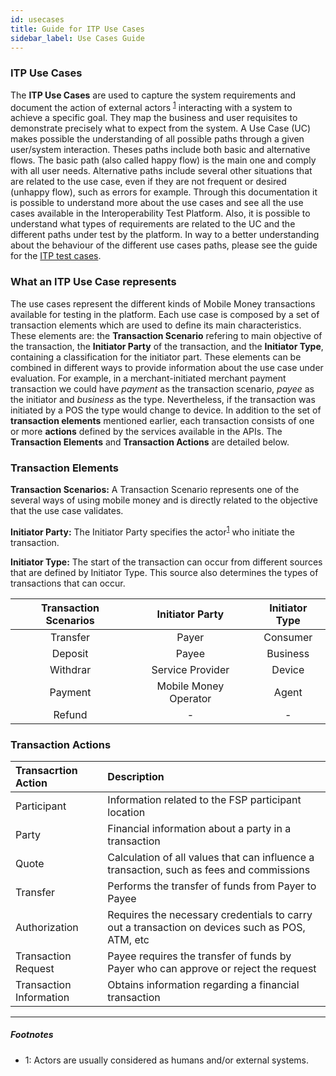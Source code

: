 ```yaml
---
id: usecases
title: Guide for ITP Use Cases
sidebar_label: Use Cases Guide
---
```


### ITP Use Cases <a name="what"></a>

The **ITP Use Cases** are used to capture the system requirements and document the action of external actors <sup>[1](#actors)</sup> interacting with a system to achieve a specific goal. They map the business and user requisites to demonstrate precisely what to expect from the system. A Use Case (UC) makes possible the understanding of all possible paths through a given user/system interaction. Theses paths include both basic and alternative flows. The basic path (also called happy flow) is the main one and comply with all user needs. Alternative paths include several other situations that are related to the use case, even if they are not frequent or desired (unhappy flow), such as errors for example. Through this documentation  it is possible to understand more about the use cases and see all the use cases available in the Interoperability Test Platform. Also, it is possible to understand what types of requirements are related to the UC and the different paths under test by the platform. In way to a better understanding about the behaviour of the different use cases paths, please see the guide for the [ITP test cases](/tclist).

### What an ITP Use Case represents

The use cases represent the different kinds of Mobile Money transactions available for testing in the platform. Each use case is composed by a set of transaction elements which are used to define its main characteristics. These elements are: the **Transaction Scenario** refering to main objective of the transaction, the **Initiator Party** of the transaction, and the **Initiator Type**, containing a classification for the initiator part. These elements can be combined in different ways to provide information about the use case under evaluation. For example, in a merchant-initiated merchant payment transaction we could have *payment* as the transaction scenario, *payee* as the initiator and *business* as the type. Nevertheless, if the transaction was initiated by a POS the type would change to device. In addition to the set of **transaction elements** mentioned earlier, each transaction consists of one or more **actions** defined by the services available in the APIs. The **Transaction Elements** and **Transaction Actions** are detailed below.

### Transaction Elements

**Transaction Scenarios:** A Transaction Scenario represents one of the several ways of using mobile money and is directly related to the objective that the use case validates.

**Initiator Party:** The Initiator Party specifies the actor<sup>[1](#myfootnote1)</sup> who initiate the transaction.

**Initiator Type:** The start of the transaction can occur from different sources that are defined by Initiator Type. This source also determines the types of transactions that can occur.

|Transaction Scenarios|Initiator Party|Initiator Type|
|:-------------------:|:-------------:|:------------:|
|Transfer|Payer|Consumer|
|Deposit|Payee|Business|
|Withdrar|Service Provider|Device|
|Payment|Mobile Money Operator|Agent|
|Refund| - | - |

### Transaction Actions

|Transacrtion Action|Description|
|:-------------------|:-------------|
|Participant|Information related to the FSP participant location|
|Party|Financial information about a party in a transaction|
|Quote|Calculation of all values that can influence a transaction, such as fees and commissions|
|Transfer|Performs the transfer of funds from Payer to Payee|
|Authorization|Requires the necessary credentials to carry out a transaction on devices such as POS, ATM, etc|
|Transaction Request|Payee requires the transfer of funds by Payer who can approve or reject the request|
|Transaction Information|Obtains information regarding a financial transaction|

---

##### Footnotes

- <a name="actors">1</a>: Actors are usually considered as humans and/or external systems.

